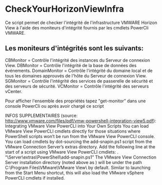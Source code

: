 # CheckYourHorizonViewInfra

Ce script permet de checker l'intégrité de l'infrastructure
VMWARE Horizon View à l'aide des moniteurs d'intégrité fournis
par les cmdlets PowerCli VMWARE.

## Les moniteurs d'intégrités sont les suivants:
CBMonitor = Contrôle l'intégrité des instances du Serveur de connexion View.
DBMonitor = Contrôle l'intégrité de la base de données des événements.
DomainMonitor = Contrôle l'intégrité du domaine local et de tous les domaines
approuvés de l'hôte du Serveur de connexion View.
SGMonitor = Contrôle l'intégrité des services de passerelle de sécurité et des
serveurs de sécurité.
VCMonitor = Contrôle l'intégrité des serveurs vCenter.

Pour afficher l'ensemble des propriétés tapez "get-monitor" dans une console
PowerCli ou après avoir chargé ce script

INFOS SUPPLEMENTAIRES (source: http://www.vmware.com/files/pdf/vmw-powershell-integration-view5.pdf):
Integrating VMware View PowerCLI into Your Own Scripts
You can load VMware View PowerCLI cmdlets directly for those situations where PowerShell scripts won’t be
run from the VMware View PowerCLI console. You can load cmdlets by dot-sourcing the add-snapin.ps1
script from the VMware Connection Server’s extras directory. Add the following line at the start of a script
using VMware View PowerCLI cmdlets:
. “<install directory>\Server\extras\PowerShell\add-snapin.ps1”
The VMware View Connection Server installation directory (noted above as <install directory>) will be
under the path C:\Program Files\VMware\VMware View\ by default.
Similar to launching from the Start Menu shortcut, this will also load the VMware vSphere PowerCLI cmdlets if
installed.
